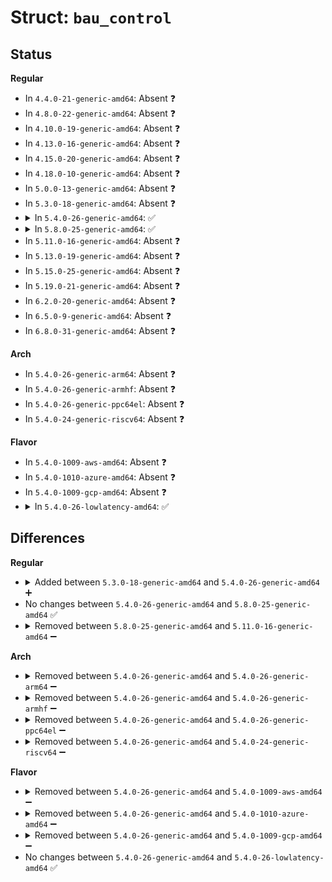 # Struct: <code>bau_control</code>

## Status
<b>Regular</b>
<ul>
<li>
In <code>4.4.0-21-generic-amd64</code>: Absent ❓
</li>
<li>
In <code>4.8.0-22-generic-amd64</code>: Absent ❓
</li>
<li>
In <code>4.10.0-19-generic-amd64</code>: Absent ❓
</li>
<li>
In <code>4.13.0-16-generic-amd64</code>: Absent ❓
</li>
<li>
In <code>4.15.0-20-generic-amd64</code>: Absent ❓
</li>
<li>
In <code>4.18.0-10-generic-amd64</code>: Absent ❓
</li>
<li>
In <code>5.0.0-13-generic-amd64</code>: Absent ❓
</li>
<li>
In <code>5.3.0-18-generic-amd64</code>: Absent ❓
</li>
<li>
<details>
<summary>In <code>5.4.0-26-generic-amd64</code>: ✅</summary>

```c
struct bau_control {
    struct bau_desc * descriptor_base;
    struct bau_pq_entry * queue_first;
    struct bau_pq_entry * queue_last;
    struct bau_pq_entry * bau_msg_head;
    struct bau_control * uvhub_master;
    struct bau_control * socket_master;
    struct ptc_stats * statp;
    cpumask_t * cpumask;
    long unsigned int timeout_interval;
    long unsigned int set_bau_on_time;
    atomic_t active_descriptor_count;
    int plugged_tries;
    int timeout_tries;
    int ipi_attempts;
    int conseccompletes;
    u64 status_mmr;
    int status_index;
    bool nobau;
    short int baudisabled;
    short int cpu;
    short int osnode;
    short int uvhub_cpu;
    short int uvhub;
    short int uvhub_version;
    short int cpus_in_socket;
    short int cpus_in_uvhub;
    short int partition_base_pnode;
    short int busy;
    short unsigned int message_number;
    short unsigned int uvhub_quiesce;
    short int[20] socket_acknowledge_count;
    cycles_t send_message;
    cycles_t period_end;
    cycles_t period_time;
    spinlock_t uvhub_lock;
    spinlock_t queue_lock;
    spinlock_t disable_lock;
    int max_concurr;
    int max_concurr_const;
    int plugged_delay;
    int plugsb4reset;
    int timeoutsb4reset;
    int ipi_reset_limit;
    int complete_threshold;
    int cong_response_us;
    int cong_reps;
    cycles_t disabled_period;
    int period_giveups;
    int giveup_limit;
    long int period_requests;
    struct hub_and_pnode * thp;
}
```
</details>
</li>
<li>
<details>
<summary>In <code>5.8.0-25-generic-amd64</code>: ✅</summary>

```c
struct bau_control {
    struct bau_desc * descriptor_base;
    struct bau_pq_entry * queue_first;
    struct bau_pq_entry * queue_last;
    struct bau_pq_entry * bau_msg_head;
    struct bau_control * uvhub_master;
    struct bau_control * socket_master;
    struct ptc_stats * statp;
    cpumask_t * cpumask;
    long unsigned int timeout_interval;
    long unsigned int set_bau_on_time;
    atomic_t active_descriptor_count;
    int plugged_tries;
    int timeout_tries;
    int ipi_attempts;
    int conseccompletes;
    u64 status_mmr;
    int status_index;
    bool nobau;
    short int baudisabled;
    short int cpu;
    short int osnode;
    short int uvhub_cpu;
    short int uvhub;
    short int uvhub_version;
    short int cpus_in_socket;
    short int cpus_in_uvhub;
    short int partition_base_pnode;
    short int busy;
    short unsigned int message_number;
    short unsigned int uvhub_quiesce;
    short int[20] socket_acknowledge_count;
    cycles_t send_message;
    cycles_t period_end;
    cycles_t period_time;
    spinlock_t uvhub_lock;
    spinlock_t queue_lock;
    spinlock_t disable_lock;
    int max_concurr;
    int max_concurr_const;
    int plugged_delay;
    int plugsb4reset;
    int timeoutsb4reset;
    int ipi_reset_limit;
    int complete_threshold;
    int cong_response_us;
    int cong_reps;
    cycles_t disabled_period;
    int period_giveups;
    int giveup_limit;
    long int period_requests;
    struct hub_and_pnode * thp;
}
```
</details>
</li>
<li>
In <code>5.11.0-16-generic-amd64</code>: Absent ❓
</li>
<li>
In <code>5.13.0-19-generic-amd64</code>: Absent ❓
</li>
<li>
In <code>5.15.0-25-generic-amd64</code>: Absent ❓
</li>
<li>
In <code>5.19.0-21-generic-amd64</code>: Absent ❓
</li>
<li>
In <code>6.2.0-20-generic-amd64</code>: Absent ❓
</li>
<li>
In <code>6.5.0-9-generic-amd64</code>: Absent ❓
</li>
<li>
In <code>6.8.0-31-generic-amd64</code>: Absent ❓
</li>
</ul>
<b>Arch</b>
<ul>
<li>
In <code>5.4.0-26-generic-arm64</code>: Absent ❓
</li>
<li>
In <code>5.4.0-26-generic-armhf</code>: Absent ❓
</li>
<li>
In <code>5.4.0-26-generic-ppc64el</code>: Absent ❓
</li>
<li>
In <code>5.4.0-24-generic-riscv64</code>: Absent ❓
</li>
</ul>
<b>Flavor</b>
<ul>
<li>
In <code>5.4.0-1009-aws-amd64</code>: Absent ❓
</li>
<li>
In <code>5.4.0-1010-azure-amd64</code>: Absent ❓
</li>
<li>
In <code>5.4.0-1009-gcp-amd64</code>: Absent ❓
</li>
<li>
<details>
<summary>In <code>5.4.0-26-lowlatency-amd64</code>: ✅</summary>

```c
struct bau_control {
    struct bau_desc * descriptor_base;
    struct bau_pq_entry * queue_first;
    struct bau_pq_entry * queue_last;
    struct bau_pq_entry * bau_msg_head;
    struct bau_control * uvhub_master;
    struct bau_control * socket_master;
    struct ptc_stats * statp;
    cpumask_t * cpumask;
    long unsigned int timeout_interval;
    long unsigned int set_bau_on_time;
    atomic_t active_descriptor_count;
    int plugged_tries;
    int timeout_tries;
    int ipi_attempts;
    int conseccompletes;
    u64 status_mmr;
    int status_index;
    bool nobau;
    short int baudisabled;
    short int cpu;
    short int osnode;
    short int uvhub_cpu;
    short int uvhub;
    short int uvhub_version;
    short int cpus_in_socket;
    short int cpus_in_uvhub;
    short int partition_base_pnode;
    short int busy;
    short unsigned int message_number;
    short unsigned int uvhub_quiesce;
    short int[20] socket_acknowledge_count;
    cycles_t send_message;
    cycles_t period_end;
    cycles_t period_time;
    spinlock_t uvhub_lock;
    spinlock_t queue_lock;
    spinlock_t disable_lock;
    int max_concurr;
    int max_concurr_const;
    int plugged_delay;
    int plugsb4reset;
    int timeoutsb4reset;
    int ipi_reset_limit;
    int complete_threshold;
    int cong_response_us;
    int cong_reps;
    cycles_t disabled_period;
    int period_giveups;
    int giveup_limit;
    long int period_requests;
    struct hub_and_pnode * thp;
}
```
</details>
</li>
</ul>

## Differences
<b>Regular</b>
<ul>
<li>
<details>
<summary>Added between <code>5.3.0-18-generic-amd64</code> and <code>5.4.0-26-generic-amd64</code> ➕</summary>

```c
struct bau_control {
    struct bau_desc * descriptor_base;
    struct bau_pq_entry * queue_first;
    struct bau_pq_entry * queue_last;
    struct bau_pq_entry * bau_msg_head;
    struct bau_control * uvhub_master;
    struct bau_control * socket_master;
    struct ptc_stats * statp;
    cpumask_t * cpumask;
    long unsigned int timeout_interval;
    long unsigned int set_bau_on_time;
    atomic_t active_descriptor_count;
    int plugged_tries;
    int timeout_tries;
    int ipi_attempts;
    int conseccompletes;
    u64 status_mmr;
    int status_index;
    bool nobau;
    short int baudisabled;
    short int cpu;
    short int osnode;
    short int uvhub_cpu;
    short int uvhub;
    short int uvhub_version;
    short int cpus_in_socket;
    short int cpus_in_uvhub;
    short int partition_base_pnode;
    short int busy;
    short unsigned int message_number;
    short unsigned int uvhub_quiesce;
    short int[20] socket_acknowledge_count;
    cycles_t send_message;
    cycles_t period_end;
    cycles_t period_time;
    spinlock_t uvhub_lock;
    spinlock_t queue_lock;
    spinlock_t disable_lock;
    int max_concurr;
    int max_concurr_const;
    int plugged_delay;
    int plugsb4reset;
    int timeoutsb4reset;
    int ipi_reset_limit;
    int complete_threshold;
    int cong_response_us;
    int cong_reps;
    cycles_t disabled_period;
    int period_giveups;
    int giveup_limit;
    long int period_requests;
    struct hub_and_pnode * thp;
}
```
</details>
</li>
<li>
No changes between <code>5.4.0-26-generic-amd64</code> and <code>5.8.0-25-generic-amd64</code> ✅
</li>
<li>
<details>
<summary>Removed between <code>5.8.0-25-generic-amd64</code> and <code>5.11.0-16-generic-amd64</code> ➖</summary>

```c
struct bau_control {
    struct bau_desc * descriptor_base;
    struct bau_pq_entry * queue_first;
    struct bau_pq_entry * queue_last;
    struct bau_pq_entry * bau_msg_head;
    struct bau_control * uvhub_master;
    struct bau_control * socket_master;
    struct ptc_stats * statp;
    cpumask_t * cpumask;
    long unsigned int timeout_interval;
    long unsigned int set_bau_on_time;
    atomic_t active_descriptor_count;
    int plugged_tries;
    int timeout_tries;
    int ipi_attempts;
    int conseccompletes;
    u64 status_mmr;
    int status_index;
    bool nobau;
    short int baudisabled;
    short int cpu;
    short int osnode;
    short int uvhub_cpu;
    short int uvhub;
    short int uvhub_version;
    short int cpus_in_socket;
    short int cpus_in_uvhub;
    short int partition_base_pnode;
    short int busy;
    short unsigned int message_number;
    short unsigned int uvhub_quiesce;
    short int[20] socket_acknowledge_count;
    cycles_t send_message;
    cycles_t period_end;
    cycles_t period_time;
    spinlock_t uvhub_lock;
    spinlock_t queue_lock;
    spinlock_t disable_lock;
    int max_concurr;
    int max_concurr_const;
    int plugged_delay;
    int plugsb4reset;
    int timeoutsb4reset;
    int ipi_reset_limit;
    int complete_threshold;
    int cong_response_us;
    int cong_reps;
    cycles_t disabled_period;
    int period_giveups;
    int giveup_limit;
    long int period_requests;
    struct hub_and_pnode * thp;
}
```
</details>
</li>
</ul>
<b>Arch</b>
<ul>
<li>
<details>
<summary>Removed between <code>5.4.0-26-generic-amd64</code> and <code>5.4.0-26-generic-arm64</code> ➖</summary>

```c
struct bau_control {
    struct bau_desc * descriptor_base;
    struct bau_pq_entry * queue_first;
    struct bau_pq_entry * queue_last;
    struct bau_pq_entry * bau_msg_head;
    struct bau_control * uvhub_master;
    struct bau_control * socket_master;
    struct ptc_stats * statp;
    cpumask_t * cpumask;
    long unsigned int timeout_interval;
    long unsigned int set_bau_on_time;
    atomic_t active_descriptor_count;
    int plugged_tries;
    int timeout_tries;
    int ipi_attempts;
    int conseccompletes;
    u64 status_mmr;
    int status_index;
    bool nobau;
    short int baudisabled;
    short int cpu;
    short int osnode;
    short int uvhub_cpu;
    short int uvhub;
    short int uvhub_version;
    short int cpus_in_socket;
    short int cpus_in_uvhub;
    short int partition_base_pnode;
    short int busy;
    short unsigned int message_number;
    short unsigned int uvhub_quiesce;
    short int[20] socket_acknowledge_count;
    cycles_t send_message;
    cycles_t period_end;
    cycles_t period_time;
    spinlock_t uvhub_lock;
    spinlock_t queue_lock;
    spinlock_t disable_lock;
    int max_concurr;
    int max_concurr_const;
    int plugged_delay;
    int plugsb4reset;
    int timeoutsb4reset;
    int ipi_reset_limit;
    int complete_threshold;
    int cong_response_us;
    int cong_reps;
    cycles_t disabled_period;
    int period_giveups;
    int giveup_limit;
    long int period_requests;
    struct hub_and_pnode * thp;
}
```
</details>
</li>
<li>
<details>
<summary>Removed between <code>5.4.0-26-generic-amd64</code> and <code>5.4.0-26-generic-armhf</code> ➖</summary>

```c
struct bau_control {
    struct bau_desc * descriptor_base;
    struct bau_pq_entry * queue_first;
    struct bau_pq_entry * queue_last;
    struct bau_pq_entry * bau_msg_head;
    struct bau_control * uvhub_master;
    struct bau_control * socket_master;
    struct ptc_stats * statp;
    cpumask_t * cpumask;
    long unsigned int timeout_interval;
    long unsigned int set_bau_on_time;
    atomic_t active_descriptor_count;
    int plugged_tries;
    int timeout_tries;
    int ipi_attempts;
    int conseccompletes;
    u64 status_mmr;
    int status_index;
    bool nobau;
    short int baudisabled;
    short int cpu;
    short int osnode;
    short int uvhub_cpu;
    short int uvhub;
    short int uvhub_version;
    short int cpus_in_socket;
    short int cpus_in_uvhub;
    short int partition_base_pnode;
    short int busy;
    short unsigned int message_number;
    short unsigned int uvhub_quiesce;
    short int[20] socket_acknowledge_count;
    cycles_t send_message;
    cycles_t period_end;
    cycles_t period_time;
    spinlock_t uvhub_lock;
    spinlock_t queue_lock;
    spinlock_t disable_lock;
    int max_concurr;
    int max_concurr_const;
    int plugged_delay;
    int plugsb4reset;
    int timeoutsb4reset;
    int ipi_reset_limit;
    int complete_threshold;
    int cong_response_us;
    int cong_reps;
    cycles_t disabled_period;
    int period_giveups;
    int giveup_limit;
    long int period_requests;
    struct hub_and_pnode * thp;
}
```
</details>
</li>
<li>
<details>
<summary>Removed between <code>5.4.0-26-generic-amd64</code> and <code>5.4.0-26-generic-ppc64el</code> ➖</summary>

```c
struct bau_control {
    struct bau_desc * descriptor_base;
    struct bau_pq_entry * queue_first;
    struct bau_pq_entry * queue_last;
    struct bau_pq_entry * bau_msg_head;
    struct bau_control * uvhub_master;
    struct bau_control * socket_master;
    struct ptc_stats * statp;
    cpumask_t * cpumask;
    long unsigned int timeout_interval;
    long unsigned int set_bau_on_time;
    atomic_t active_descriptor_count;
    int plugged_tries;
    int timeout_tries;
    int ipi_attempts;
    int conseccompletes;
    u64 status_mmr;
    int status_index;
    bool nobau;
    short int baudisabled;
    short int cpu;
    short int osnode;
    short int uvhub_cpu;
    short int uvhub;
    short int uvhub_version;
    short int cpus_in_socket;
    short int cpus_in_uvhub;
    short int partition_base_pnode;
    short int busy;
    short unsigned int message_number;
    short unsigned int uvhub_quiesce;
    short int[20] socket_acknowledge_count;
    cycles_t send_message;
    cycles_t period_end;
    cycles_t period_time;
    spinlock_t uvhub_lock;
    spinlock_t queue_lock;
    spinlock_t disable_lock;
    int max_concurr;
    int max_concurr_const;
    int plugged_delay;
    int plugsb4reset;
    int timeoutsb4reset;
    int ipi_reset_limit;
    int complete_threshold;
    int cong_response_us;
    int cong_reps;
    cycles_t disabled_period;
    int period_giveups;
    int giveup_limit;
    long int period_requests;
    struct hub_and_pnode * thp;
}
```
</details>
</li>
<li>
<details>
<summary>Removed between <code>5.4.0-26-generic-amd64</code> and <code>5.4.0-24-generic-riscv64</code> ➖</summary>

```c
struct bau_control {
    struct bau_desc * descriptor_base;
    struct bau_pq_entry * queue_first;
    struct bau_pq_entry * queue_last;
    struct bau_pq_entry * bau_msg_head;
    struct bau_control * uvhub_master;
    struct bau_control * socket_master;
    struct ptc_stats * statp;
    cpumask_t * cpumask;
    long unsigned int timeout_interval;
    long unsigned int set_bau_on_time;
    atomic_t active_descriptor_count;
    int plugged_tries;
    int timeout_tries;
    int ipi_attempts;
    int conseccompletes;
    u64 status_mmr;
    int status_index;
    bool nobau;
    short int baudisabled;
    short int cpu;
    short int osnode;
    short int uvhub_cpu;
    short int uvhub;
    short int uvhub_version;
    short int cpus_in_socket;
    short int cpus_in_uvhub;
    short int partition_base_pnode;
    short int busy;
    short unsigned int message_number;
    short unsigned int uvhub_quiesce;
    short int[20] socket_acknowledge_count;
    cycles_t send_message;
    cycles_t period_end;
    cycles_t period_time;
    spinlock_t uvhub_lock;
    spinlock_t queue_lock;
    spinlock_t disable_lock;
    int max_concurr;
    int max_concurr_const;
    int plugged_delay;
    int plugsb4reset;
    int timeoutsb4reset;
    int ipi_reset_limit;
    int complete_threshold;
    int cong_response_us;
    int cong_reps;
    cycles_t disabled_period;
    int period_giveups;
    int giveup_limit;
    long int period_requests;
    struct hub_and_pnode * thp;
}
```
</details>
</li>
</ul>
<b>Flavor</b>
<ul>
<li>
<details>
<summary>Removed between <code>5.4.0-26-generic-amd64</code> and <code>5.4.0-1009-aws-amd64</code> ➖</summary>

```c
struct bau_control {
    struct bau_desc * descriptor_base;
    struct bau_pq_entry * queue_first;
    struct bau_pq_entry * queue_last;
    struct bau_pq_entry * bau_msg_head;
    struct bau_control * uvhub_master;
    struct bau_control * socket_master;
    struct ptc_stats * statp;
    cpumask_t * cpumask;
    long unsigned int timeout_interval;
    long unsigned int set_bau_on_time;
    atomic_t active_descriptor_count;
    int plugged_tries;
    int timeout_tries;
    int ipi_attempts;
    int conseccompletes;
    u64 status_mmr;
    int status_index;
    bool nobau;
    short int baudisabled;
    short int cpu;
    short int osnode;
    short int uvhub_cpu;
    short int uvhub;
    short int uvhub_version;
    short int cpus_in_socket;
    short int cpus_in_uvhub;
    short int partition_base_pnode;
    short int busy;
    short unsigned int message_number;
    short unsigned int uvhub_quiesce;
    short int[20] socket_acknowledge_count;
    cycles_t send_message;
    cycles_t period_end;
    cycles_t period_time;
    spinlock_t uvhub_lock;
    spinlock_t queue_lock;
    spinlock_t disable_lock;
    int max_concurr;
    int max_concurr_const;
    int plugged_delay;
    int plugsb4reset;
    int timeoutsb4reset;
    int ipi_reset_limit;
    int complete_threshold;
    int cong_response_us;
    int cong_reps;
    cycles_t disabled_period;
    int period_giveups;
    int giveup_limit;
    long int period_requests;
    struct hub_and_pnode * thp;
}
```
</details>
</li>
<li>
<details>
<summary>Removed between <code>5.4.0-26-generic-amd64</code> and <code>5.4.0-1010-azure-amd64</code> ➖</summary>

```c
struct bau_control {
    struct bau_desc * descriptor_base;
    struct bau_pq_entry * queue_first;
    struct bau_pq_entry * queue_last;
    struct bau_pq_entry * bau_msg_head;
    struct bau_control * uvhub_master;
    struct bau_control * socket_master;
    struct ptc_stats * statp;
    cpumask_t * cpumask;
    long unsigned int timeout_interval;
    long unsigned int set_bau_on_time;
    atomic_t active_descriptor_count;
    int plugged_tries;
    int timeout_tries;
    int ipi_attempts;
    int conseccompletes;
    u64 status_mmr;
    int status_index;
    bool nobau;
    short int baudisabled;
    short int cpu;
    short int osnode;
    short int uvhub_cpu;
    short int uvhub;
    short int uvhub_version;
    short int cpus_in_socket;
    short int cpus_in_uvhub;
    short int partition_base_pnode;
    short int busy;
    short unsigned int message_number;
    short unsigned int uvhub_quiesce;
    short int[20] socket_acknowledge_count;
    cycles_t send_message;
    cycles_t period_end;
    cycles_t period_time;
    spinlock_t uvhub_lock;
    spinlock_t queue_lock;
    spinlock_t disable_lock;
    int max_concurr;
    int max_concurr_const;
    int plugged_delay;
    int plugsb4reset;
    int timeoutsb4reset;
    int ipi_reset_limit;
    int complete_threshold;
    int cong_response_us;
    int cong_reps;
    cycles_t disabled_period;
    int period_giveups;
    int giveup_limit;
    long int period_requests;
    struct hub_and_pnode * thp;
}
```
</details>
</li>
<li>
<details>
<summary>Removed between <code>5.4.0-26-generic-amd64</code> and <code>5.4.0-1009-gcp-amd64</code> ➖</summary>

```c
struct bau_control {
    struct bau_desc * descriptor_base;
    struct bau_pq_entry * queue_first;
    struct bau_pq_entry * queue_last;
    struct bau_pq_entry * bau_msg_head;
    struct bau_control * uvhub_master;
    struct bau_control * socket_master;
    struct ptc_stats * statp;
    cpumask_t * cpumask;
    long unsigned int timeout_interval;
    long unsigned int set_bau_on_time;
    atomic_t active_descriptor_count;
    int plugged_tries;
    int timeout_tries;
    int ipi_attempts;
    int conseccompletes;
    u64 status_mmr;
    int status_index;
    bool nobau;
    short int baudisabled;
    short int cpu;
    short int osnode;
    short int uvhub_cpu;
    short int uvhub;
    short int uvhub_version;
    short int cpus_in_socket;
    short int cpus_in_uvhub;
    short int partition_base_pnode;
    short int busy;
    short unsigned int message_number;
    short unsigned int uvhub_quiesce;
    short int[20] socket_acknowledge_count;
    cycles_t send_message;
    cycles_t period_end;
    cycles_t period_time;
    spinlock_t uvhub_lock;
    spinlock_t queue_lock;
    spinlock_t disable_lock;
    int max_concurr;
    int max_concurr_const;
    int plugged_delay;
    int plugsb4reset;
    int timeoutsb4reset;
    int ipi_reset_limit;
    int complete_threshold;
    int cong_response_us;
    int cong_reps;
    cycles_t disabled_period;
    int period_giveups;
    int giveup_limit;
    long int period_requests;
    struct hub_and_pnode * thp;
}
```
</details>
</li>
<li>
No changes between <code>5.4.0-26-generic-amd64</code> and <code>5.4.0-26-lowlatency-amd64</code> ✅
</li>
</ul>
